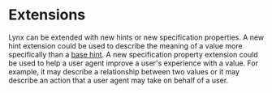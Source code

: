 # Extensions

Lynx can be extended with new hints or new specification properties. A new hint extension could be used to describe the meaning of a value more specifically than a [base hint](#base-hint). A new specification property extension could be used to help a user agent improve a user's experience with a value. For example, it may describe a relationship between two values or it may describe an action that a user agent may take on behalf of a user.
